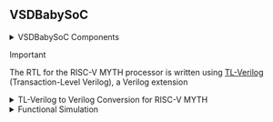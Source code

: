 ## VSDBabySoC

<details>
<summary>VSDBabySoC Components</summary>
  
  [VSDBabySoC](https://github.com/manili/VSDBabySoC): Top level module.
  ```
  git clone https://github.com/manili/VSDBabySoC.git
  ``` 
  [RISC-V MYTH processor](https://github.com/stevehoover/RISC-V_MYTH_Workshop): A 32-bit processor based on the RISC-V architecture.
  ```
  git clone https://github.com/kunalg123/rvmyth.git
  ``` 
  [PLL module](https://github.com/lakshmi-sathi/avsdpll_1v8): A Phase-Locked Loop (PLL) is used to generate stable clock signals for the SoC.
  ```
  git clone https://github.com/lakshmi-sathi/avsdpll_1v8.git
  ```  
  [DAC module](https://github.com/vsdip/rvmyth_avsddac_interface): A Digital-to-Analogue Converter (DAC) is used to generate an analogue signal from a digital value.
  ```
  git clone https://github.com/vsdip/rvmyth_avsddac_interface.git
  ```
  <img alt="VSDBabySoC-components" src="./images/VSDBabySoC-components.png">

</details>

> [!IMPORTANT]
> The RTL for the RISC-V MYTH processor is written using [TL-Verilog](https://github.com/TL-X-org/TL-V_Projects) (Transaction-Level Verilog), a Verilog extension

<details>
<summary>TL-Verilog to Verilog Conversion for RISC-V MYTH</summary>
  
  ```
  $ cd VSDBabySoC
  $ python3 -m venv sp_env
  $ source sp_env/bin/activate
  (sp_env) pip install pyyaml click sandpiper-saas
  (sp_env) sandpiper-saas -i ./src/module/rvmyth.tlv -o rvmyth.v --bestsv --noline -p verilog --outdir ./src/module/
  ```
  <img alt="rvmyth-tlv2v" src="./images/rvmyth-tlv2v.png">

  ```
  (sp_env) deactivate
  ```
</details>

<details>
<summary>Functional Simulation</summary>
  
  #### - Pre-Synthesis
  ```
$ mkdir -p output/pre_synth_sim
$ iverilog -o ./output/pre_synth_sim/pre_synth_sim.out -DPRE_SYNTH_SIM \
-I ./src/include -I ./src/module ./src/module/testbench.v

$ cd output/pre_synth_sim
$ ./pre_synth_sim.out
$ gtkwave pre_synth_sim.vcd
  ```
  <img alt="GTKWave_presynth" src="./images/GTKWave_presynth.png">

</details>
